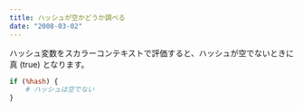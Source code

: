 ```yaml
---
title: ハッシュが空かどうか調べる
date: "2008-03-02"
---
```


ハッシュ変数をスカラーコンテキストで評価すると、ハッシュが空でないときに真 (true) となります。

```perl
if (%hash) {
    # ハッシュは空でない
}
```

